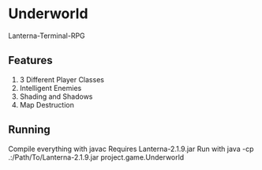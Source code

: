 # Underworld
Lanterna-Terminal-RPG

## Features
1. 3 Different Player Classes
2. Intelligent Enemies
3. Shading and Shadows
4. Map Destruction

## Running
Compile everything with javac
Requires Lanterna-2.1.9.jar
Run with java -cp .:/Path/To/Lanterna-2.1.9.jar project.game.Underworld
